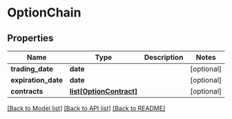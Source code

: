 # OptionChain

## Properties
Name | Type | Description | Notes
------------ | ------------- | ------------- | -------------
**trading_date** | **date** |  | [optional] 
**expiration_date** | **date** |  | [optional] 
**contracts** | [**list[OptionContract]**](OptionContract.md) |  | [optional] 

[[Back to Model list]](../README.md#documentation-for-models) [[Back to API list]](../README.md#documentation-for-api-endpoints) [[Back to README]](../README.md)


